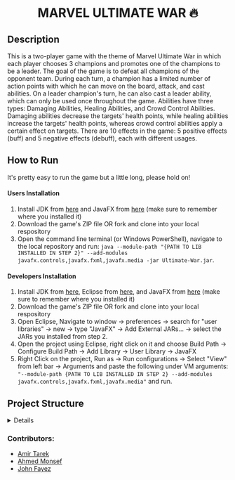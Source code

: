 <h1 align="center">MARVEL ULTIMATE WAR 🔥</h1>



## Description
This is a two-player game with the theme of Marvel Ultimate War in which each player chooses 3 champions
and promotes one of the champions to be a leader. The goal of the game is to defeat all champions
of the opponent team. During each turn, a champion has a limited number of action points with which he can move on the board, attack, and cast abilities.
On a leader champion's turn, he can also cast a leader ability, which can only be used once throughout the game. Abilities have three types: Damaging
Abilities, Healing Abilities, and Crowd Control Abilities. Damaging abilities decrease the targets' health points, while healing abilities increase the
targets' health points, whereas crowd control abilities apply a certain effect on targets. There are 10 effects in the game: 5 positive effects (buff)
and 5 negative effects (debuff), each with different usages.

## How to Run
It's pretty easy to run the game but a little long, please hold on!
#### Users Installation
1. Install JDK from [here](https://www.oracle.com/java/technologies/downloads/) and JavaFX from [here](https://gluonhq.com/products/javafx/) (make sure to remember where you installed it)
2. Download the game's ZIP file OR fork and clone into your local respository
3. Open the command line terminal (or Windows PowerShell), navigate to the local repository and run: ```java --module-path "{PATH TO LIB INSTALLED IN STEP 2}" --add-modules javafx.controls,javafx.fxml,javafx.media -jar Ultimate-War.jar```.



#### Developers Installation
1. Install JDK from [here](https://www.oracle.com/java/technologies/downloads/), Eclipse from [here](https://www.eclipse.org/downloads/packages/installer), and JavaFX from [here](https://gluonhq.com/products/javafx/) (make sure to remember where you installed it)
2. Download the game's ZIP file OR fork and clone into your local respository
3. Open Eclipse, Navigate to window -> preferences -> search for "user libraries" -> new -> type "JavaFX" -> Add External JARs... -> select the JARs you installed from step 2.
4. Open the project using Eclipse, right click on it and choose Build Path -> Configure Build Path -> Add Library -> User Library -> JavaFX
5. Right Click on the project, Run as -> Run configurations -> Select "View" from left bar -> Arguments and paste the following under VM arguments:
```"--module-path {PATH TO LIB INSTALLED IN STEP 2} --add-modules javafx.controls,javafx.fxml,javafx.media"``` and run.


## Project Structure
<details>
    
```bash
src/
├── application
│   ├── View.java
│   └── ..............
├── engine
│   ├── Game.java
│   ├── Player.java
│   ├── PriorityQueue.java
│   └── ..............
├── exceptions
│   ├── AbilityUseException.java
│   ├── ChampionDisarmedException.java
│   ├── GameActionException.java
│   ├── InvalidTargetException.java
│   ├── LeaderAbilityAlreadyUsedException.java
│   ├── LeaderNotCurrentException.java
│   ├── NotEnoughResourcesException.java
│   ├── UnallowedMovementException.java
│   └── .......................
└── model
    ├── abilities
    │   ├── Ability.java
    │   ├── AreaOfEffect.java
    │   ├── CrowdControlAbility.java
    │   ├── DamagingAbility.java
    │   └── HealingAbility.java
    ├── effects
    │   ├── Disarm.java
    │   ├── Dodge.java
    │   ├── Effect.java
    │   ├── EffectType.java
    │   ├── Embrace.java
    │   ├── PowerUp.java
    │   ├── Root.java
    │   ├── Shield.java
    │   ├── Shock.java
    │   ├── Silence.java
    │   ├── SpeedUp.java
    │   ├── Stun.java
    │   └── .....................
    └── world
        ├── AntiHero.java
        ├── Champion.java
        ├── Condition.java
        ├── Cover.java
        ├── Damageable.java
        ├── Direction.java
        ├── Hero.java
        ├── Villain.java
        └── ..............

```
</details>



### Contributors:
- [Amir Tarek](https://github.com/amir-awad)
- [Ahmed Monsef](https://github.com/ahmedmonsef184) 
- [John Fayez](https://github.com/John-louis1)
